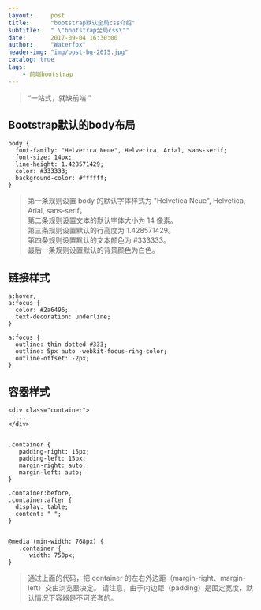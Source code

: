 ```yaml
---
layout:     post
title:      "bootstrap默认全局css介绍"
subtitle:   " \"bootstrap全局css\""
date:       2017-09-04 16:30:00
author:     "Waterfox"
header-img: "img/post-bg-2015.jpg"
catalog: true
tags:
    - 前端bootstrap
---
```


> “一站式，就缺前端 ”




## Bootstrap默认的body布局
```
body {
  font-family: "Helvetica Neue", Helvetica, Arial, sans-serif;
  font-size: 14px;
  line-height: 1.428571429;
  color: #333333;
  background-color: #ffffff;
}
```
>  第一条规则设置 body 的默认字体样式为 "Helvetica Neue", Helvetica, Arial, sans-serif。  
	第二条规则设置文本的默认字体大小为 14 像素。  
	第三条规则设置默认的行高度为 1.428571429。  
	第四条规则设置默认的文本颜色为 #333333。  
	最后一条规则设置默认的背景颜色为白色。  
	
	
## 链接样式
```
a:hover,
a:focus {
  color: #2a6496;
  text-decoration: underline;
}

a:focus {
  outline: thin dotted #333;
  outline: 5px auto -webkit-focus-ring-color;
  outline-offset: -2px;
}
```

## 容器样式
```
<div class="container">
  ...
</div>


.container {
   padding-right: 15px;
   padding-left: 15px;
   margin-right: auto;
   margin-left: auto;
}

.container:before,
.container:after {
  display: table;
  content: " ";
}


@media (min-width: 768px) {
   .container {
      width: 750px;
}
```



>  通过上面的代码，把 container 的左右外边距（margin-right、margin-left）交由浏览器决定。
	请注意，由于内边距（padding）是固定宽度，默认情况下容器是不可嵌套的。

